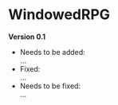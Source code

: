 # WindowedRPG

<strong>Version 0.1</strong>
- Needs to be added: <br>
...
- Fixed: <br>
...
- Needs to be fixed: <br>
...
